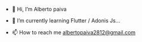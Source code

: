 - 👋 Hi, I’m Alberto paiva
- 🌱 I’m currently learning Flutter / Adonis Js...

- 📫 How to reach me albertopaiva2812@gmail.com 

<!---
mechztcc/mechztcc is a ✨ special ✨ repository because its `README.md` (this file) appears on your GitHub profile.
You can click the Preview link to take a look at your changes.
--->

